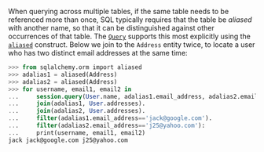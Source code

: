 When querying across multiple tables, if the same table needs to be referenced more than once, SQL typically requires that the table be _aliased_ with another name, so that it can be distinguished against other occurrences of that table. The [`Query`](http://docs.sqlalchemy.org/query.html#sqlalchemy.orm.query.Query "sqlalchemy.orm.query.Query") supports this most explicitly using the [`aliased`](http://docs.sqlalchemy.org/query.html#sqlalchemy.orm.aliased "sqlalchemy.orm.aliased") construct. Below we join to the `Address` entity twice, to locate a user who has two distinct email addresses at the same time:
    
```sql    
>>> from sqlalchemy.orm import aliased
>>> adalias1 = aliased(Address)
>>> adalias2 = aliased(Address)
>>> for username, email1, email2 in 
...     session.query(User.name, adalias1.email_address, adalias2.email_address).
...     join(adalias1, User.addresses).
...     join(adalias2, User.addresses).
...     filter(adalias1.email_address=='jack@google.com').
...     filter(adalias2.email_address=='j25@yahoo.com'):
...     print(username, email1, email2)
jack jack@google.com j25@yahoo.com
```
